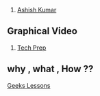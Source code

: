 1. [Ashish Kumar](https://www.youtube.com/watch?v=QV2MckMDDK4&t=19s)





## Graphical Video
1. [Tech Prep](https://www.youtube.com/@TechPrepYT/videos)

## why , what , How ??
[Geeks Lessons](https://www.youtube.com/watch?v=MbjObHmDbZo&list=PLznQc9z-6hdAygdO_AHuwhFTLKcHmNr0L&index=35)



